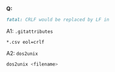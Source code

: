 **Q:**

```md
fatal: CRLF would be replaced by LF in
```

A1: `.gitattributes`

```config
*.csv eol=crlf
```

A2: `dos2unix`

```sh
dos2unix <filename>
```
